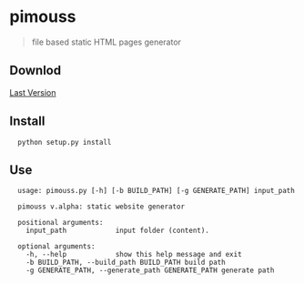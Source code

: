pimouss
=======

>file based static HTML pages generator

## Downlod
[Last Version](https://github.com/mikrolax/pimouss/archive/master.zip)

## Install
      python setup.py install
      
## Use
      usage: pimouss.py [-h] [-b BUILD_PATH] [-g GENERATE_PATH] input_path

      pimouss v.alpha: static website generator

      positional arguments:
        input_path            input folder (content).

      optional arguments:
        -h, --help            show this help message and exit
        -b BUILD_PATH, --build_path BUILD_PATH build path
        -g GENERATE_PATH, --generate_path GENERATE_PATH generate path


